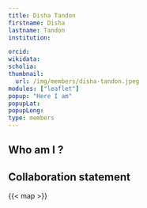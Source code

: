 ```yaml
---
title: Disha Tandon
firstname: Disha
lastname: Tandon
institution: 

orcid: 
wikidata: 
scholia: 
thumbnail:
  url: /img/members/disha-tandon.jpeg
modules: ["leaflet"]
popup: "Here I am"
popupLat: 
popupLong: 
type: members
---
```


## Who am I ?

## Collaboration statement

{{< map >}}
